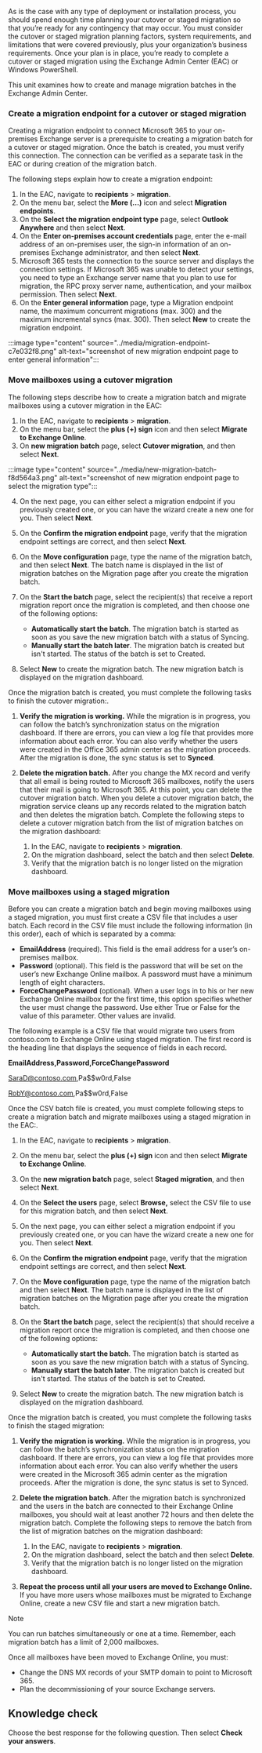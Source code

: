 As is the case with any type of deployment or installation process, you should spend enough time planning your cutover or staged migration so that you’re ready for any contingency that may occur. You must consider the cutover or staged migration planning factors, system requirements, and limitations that were covered previously, plus your organization’s business requirements. Once your plan is in place, you’re ready to complete a cutover or staged migration using the Exchange Admin Center (EAC) or Windows PowerShell.

This unit examines how to create and manage migration batches in the Exchange Admin Center.

### Create a migration endpoint for a cutover or staged migration

Creating a migration endpoint to connect Microsoft 365 to your on-premises Exchange server is a prerequisite to creating a migration batch for a cutover or staged migration. Once the batch is created, you must verify this connection. The connection can be verified as a separate task in the EAC or during creation of the migration batch.

The following steps explain how to create a migration endpoint:

1.  In the EAC, navigate to **recipients** &gt; **migration**.
2.  On the menu bar, select the **More (…)** icon and select **Migration endpoints**.
3.  On the **Select the migration endpoint type** page, select **Outlook Anywhere** and then select **Next**.
4.  On the **Enter on-premises account credentials** page, enter the e-mail address of an on-premises user, the sign-in information of an on-premises Exchange administrator, and then select **Next**.
5.  Microsoft 365 tests the connection to the source server and displays the connection settings. If Microsoft 365 was unable to detect your settings, you need to type an Exchange server name that you plan to use for migration, the RPC proxy server name, authentication, and your mailbox permission. Then select **Next**.
6.  On the **Enter general information** page, type a Migration endpoint name, the maximum concurrent migrations (max. 300) and the maximum incremental syncs (max. 300). Then select **New** to create the migration endpoint.

:::image type="content" source="../media/migration-endpoint-c7e032f8.png" alt-text="screenshot of new migration endpoint page to enter general information":::


### Move mailboxes using a cutover migration

The following steps describe how to create a migration batch and migrate mailboxes using a cutover migration in the EAC: ‎

1.  In the EAC, navigate to **recipients** &gt; **migration**.
2.  On the menu bar, select the **plus (+) sign** icon and then select **Migrate to Exchange Online**.
3.  On **new migration batch** page, select **Cutover migration**, and then select **Next**.

‎:::image type="content" source="../media/new-migration-batch-f8d564a3.png" alt-text="screenshot of new migration endpoint page to select the migration type":::


4.  On the next page, you can either select a migration endpoint if you previously created one, or you can have the wizard create a new one for you. Then select **Next**.
5.  On the **Confirm the migration endpoint** page, verify that the migration endpoint settings are correct, and then select **Next**.
6.  On the **Move configuration** page, type the name of the migration batch, and then select **Next**. The batch name is displayed in the list of migration batches on the Migration page after you create the migration batch.
7.  On the **Start the batch** page, select the recipient(s) that receive a report migration report once the migration is completed, and then choose one of the following options:
    
     -  **Automatically start the batch**. The migration batch is started as soon as you save the new migration batch with a status of Syncing.
     -  **Manually start the batch later**. The migration batch is created but isn't started. The status of the batch is set to Created.
8.  Select **New** to create the migration batch. The new migration batch is displayed on the migration dashboard.

Once the migration batch is created, you must complete the following tasks to finish the cutover migration:‎.

1.  **Verify the migration is working.** While the migration is in progress, you can follow the batch’s synchronization status on the migration dashboard. If there are errors, you can view a log file that provides more information about each error. You can also verify whether the users were created in the Office 365 admin center as the migration proceeds. After the migration is done, the sync status is set to **Synced**.
2.  **Delete the migration batch.** After you change the MX record and verify that all email is being routed to Microsoft 365 mailboxes, notify the users that their mail is going to Microsoft 365. At this point, you can delete the cutover migration batch. When you delete a cutover migration batch, the migration service cleans up any records related to the migration batch and then deletes the migration batch. Complete the following steps to delete a cutover migration batch from the list of migration batches on the migration dashboard:
    
    1.  In the EAC, navigate to **recipients** &gt; **migration**.
    2.  On the migration dashboard, select the batch and then select **Delete**.
    3.  Verify that the migration batch is no longer listed on the migration dashboard.

### Move mailboxes using a staged migration

Before you can create a migration batch and begin moving mailboxes using a staged migration, you must first create a CSV file that includes a user batch. Each record in the CSV file must include the following information (in this order), each of which is separated by a comma:

 -  **EmailAddress** (required). This field is the email address for a user’s on-premises mailbox.
 -  **Password** (optional). This field is the password that will be set on the user’s new Exchange Online mailbox. A password must have a minimum length of eight characters.
 -  **ForceChangePassword** (optional). When a user logs in to his or her new Exchange Online mailbox for the first time, this option specifies whether the user must change the password. Use either True or False for the value of this parameter. Other values are invalid.

The following example is a CSV file that would migrate two users from contoso.com to Exchange Online using staged migration. The first record is the heading line that displays the sequence of fields in each record.

**EmailAddress,Password,ForceChangePassword**

SaraD@contoso.com,Pa$$w0rd,False

RobY@contoso.com,Pa$$w0rd,False

Once the CSV batch file is created, you must complete following steps to create a migration batch and migrate mailboxes using a staged migration in the EAC:‎.

1.  In the EAC, navigate to **recipients** &gt; **migration**.
2.  On the menu bar, select the **plus (+) sign** icon and then select **Migrate to Exchange Online**.
3.  On the **new migration batch** page, select **Staged migration**, and then select **Next**.
4.  On the **Select the users** page, select **Browse,** select the CSV file to use for this migration batch, and then select **Next**.
5.  On the next page, you can either select a migration endpoint if you previously created one, or you can have the wizard create a new one for you. Then select **Next**.
6.  On the **Confirm the migration endpoint** page, verify that the migration endpoint settings are correct, and then select **Next**.
7.  On the **Move configuration** page, type the name of the migration batch and then select **Next**. The batch name is displayed in the list of migration batches on the Migration page after you create the migration batch.
8.  On the **Start the batch** page, select the recipient(s) that should receive a migration report once the migration is completed, and then choose one of the following options:
    
     -  **Automatically start the batch**. The migration batch is started as soon as you save the new migration batch with a status of Syncing.
     -  **Manually start the batch later**. The migration batch is created but isn't started. The status of the batch is set to Created.
9.  Select **New** to create the migration batch. The new migration batch is displayed on the migration dashboard.

Once the migration batch is created, you must complete the following tasks to finish the staged migration:

1.  **Verify the migration is working.** While the migration is in progress, you can follow the batch’s synchronization status on the migration dashboard. If there are errors, you can view a log file that provides more information about each error. You can also verify whether the users were created in the Microsoft 365 admin center as the migration proceeds. After the migration is done, the sync status is set to Synced.
2.  **Delete the migration batch.** After the migration batch is synchronized and the users in the batch are connected to their Exchange Online mailboxes, you should wait at least another 72 hours and then delete the migration batch. Complete the following steps to remove the batch from the list of migration batches on the migration dashboard:
    
    1.  In the EAC, navigate to **recipients** &gt; **migration**.
    2.  On the migration dashboard, select the batch and then select **Delete**.
    3.  Verify that the migration batch is no longer listed on the migration dashboard.
3.  **Repeat the process until all your users are moved to Exchange Online.** If you have more users whose mailboxes must be migrated to Exchange Online, create a new CSV file and start a new migration batch.

> [!NOTE]
> ‎You can run batches simultaneously or one at a time. Remember, each migration batch has a limit of 2,000 mailboxes.

Once all mailboxes have been moved to Exchange Online, you must:

 -  Change the DNS MX records of your SMTP domain to point to Microsoft 365.
 -  Plan the decommissioning of your source Exchange servers.

## Knowledge check

Choose the best response for the following question. Then select **Check your answers**.